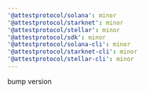 ```yaml
---
'@attestprotocol/solana': minor
'@attestprotocol/starknet': minor
'@attestprotocol/stellar': minor
'@attestprotocol/sdk': minor
'@attestprotocol/solana-cli': minor
'@attestprotocol/starknet-cli': minor
'@attestprotocol/stellar-cli': minor
---
```


bump version
